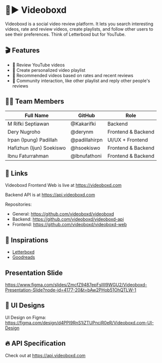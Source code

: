 # 🔴▶️ Videoboxd

Videoboxd is a social video review platform. It lets you search interesting videos, rate and review videos, create playlists, and follow other users to see their preferences. Think of Letterboxd but for YouTube.

## 🎬 Features

- 📝 Review YouTube videos
- 📁 Create personalized video playlist
- 👀 Recommended videos based on rates and recent reviews
- 👥 Community interaction, like other playlist and reply other people's reviews

## 👨‍💻 Team Members

| Full Name                | GitHub        | Role               |
| ------------------------ | ------------- | ------------------ |
| M Rifki Septiawan        | @Kakarifki    | Backend            |
| Dery Nugroho             | @derynm       | Frontend & Backend |
| Irpan (Ipung) Padillah   | @padillahirpn | UI/UX + Frontend   |
| Hafizhun (Ijun) Soekiswo | @hsoekiswo    | Frontend & Backend |
| Ibnu Faturrahman         | @lbnufathoni  | Frontend & Backend |

## 🔗 Links

Videoboxd Frontend Web is live at <https://videoboxd.com>

Backend API is at <https://api.videoboxd.com>

Repositories:

- General: <https://github.com/videoboxd/videoboxd>
- Backend: <https://github.com/videoboxd/videoboxd-api>
- Frontend: <https://github.com/videoboxd/videoboxd-web>

## 🔎 Inspirations

- [Letterboxd](https://letterboxd.com)
- [Goodreads](https://goodreads.com)

## Presentation Slide

<https://www.figma.com/slides/ZmcfZ9487epFsIIll9WGU2/Videoboxd-Presentation-Slide?node-id=4177-20&t=bAw2PHob51OhQTLW-1>

## 🎨 UI Designs

UI Design on Figma: <https://figma.com/design/d4PPI9RnS1iZTUPnciR0eR/Videoboxd.com-UI-Design>

## 🔥 API Specification

Check out at <https://api.videoboxd.com>
